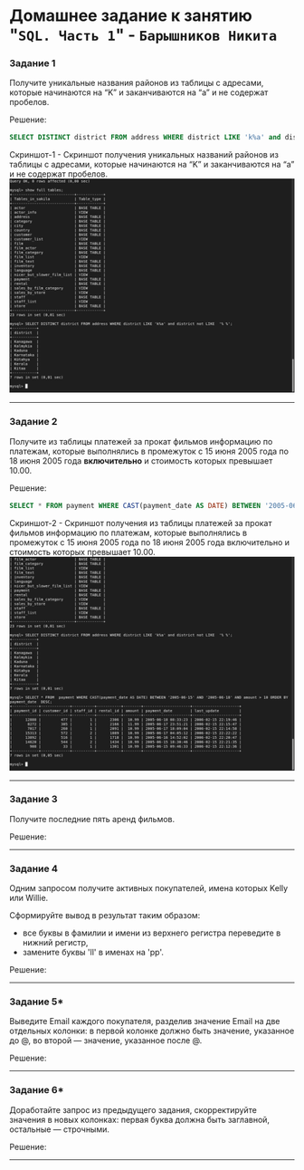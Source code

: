 # Домашнее задание к занятию "`SQL. Часть 1`" - `Барышников Никита`


### Задание 1

Получите уникальные названия районов из таблицы с адресами, которые начинаются на “K” и заканчиваются на “a” и не содержат пробелов.

Решение:

```sql
SELECT DISTINCT district FROM address WHERE district LIKE 'k%a' and district not LIKE '% %';
```

Скриншот-1 - Скриншот получения уникальных названий районов из таблицы с адресами, которые начинаются на “K” и заканчиваются на “a” и не содержат пробелов.
![Скриншот-1](https://github.com/BaryshnikovNV/Databases-and-information-security/blob/main/img/12-03/12.3.1_Скриншот_получения_уникальных_названий_районов_из_таблицы_с_адресами,_которые_начинаются_на_“K”_и_заканчиваются_на_“a”_и_не_содержат_пробелов.png)

---

### Задание 2

Получите из таблицы платежей за прокат фильмов информацию по платежам, которые выполнялись в промежуток с 15 июня 2005 года по 18 июня 2005 года **включительно** и стоимость которых превышает 10.00.

Решение:

```sql
SELECT * FROM payment WHERE CAST(payment_date AS DATE) BETWEEN '2005-06-15' AND '2005-06-18' AND amount > 10 ORDER BY payment_date DESC;
```

Скриншот-2 - Скриншот получения из таблицы платежей за прокат фильмов информацию по платежам, которые выполнялись в промежуток с 15 июня 2005 года по 18 июня 2005 года включительно и стоимость которых превышает 10.00.
![Скриншот-1](https://github.com/BaryshnikovNV/Databases-and-information-security/blob/main/img/12-03/12.3.2_Скриншот_получения_из_таблицы_платежей_за_прокат_фильмов_информацию_по_платежам.png)

---

### Задание 3

Получите последние пять аренд фильмов.

Решение:



---

### Задание 4

Одним запросом получите активных покупателей, имена которых Kelly или Willie. 

Сформируйте вывод в результат таким образом:
- все буквы в фамилии и имени из верхнего регистра переведите в нижний регистр,
- замените буквы 'll' в именах на 'pp'.

Решение:



---

### Задание 5*

Выведите Email каждого покупателя, разделив значение Email на две отдельных колонки: в первой колонке должно быть значение, указанное до @, во второй — значение, указанное после @.

Решение:



---

### Задание 6*

Доработайте запрос из предыдущего задания, скорректируйте значения в новых колонках: первая буква должна быть заглавной, остальные — строчными.

Решение:



---